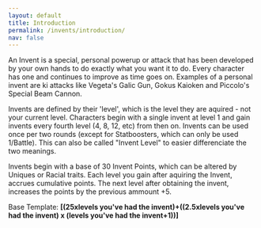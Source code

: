 ```yaml
---
layout: default
title: Introduction
permalink: /invents/introduction/
nav: false
---
```


An Invent is a special, personal powerup or attack that has been developed by your own hands to do exactly what you want it to do. Every character has one and continues to improve as time goes on. Examples of a personal invent are ki attacks like Vegeta's Galic Gun, Gokus Kaioken and Piccolo's Special Beam Cannon.

Invents are defined by their 'level', which is the level they are aquired - not your current level. Characters begin with a single invent at level 1 and gain invents every fourth level (4, 8, 12, etc) from then on. Invents can be used once per two rounds (except for Statboosters, which can only be used 1/Battle). This can also be called "Invent Level" to easier differenciate the two meanings.

Invents begin with a base of 30 Invent Points, which can be altered by Uniques or Racial traits. Each level you gain after aquiring the Invent, accrues cumulative points. The next level after obtaining the invent, increases the points by the previous ammount +5.

Base Template:  **[(25xlevels you've had the invent)+((2.5xlevels you've had the invent) x (levels you've had the invent+1))]**